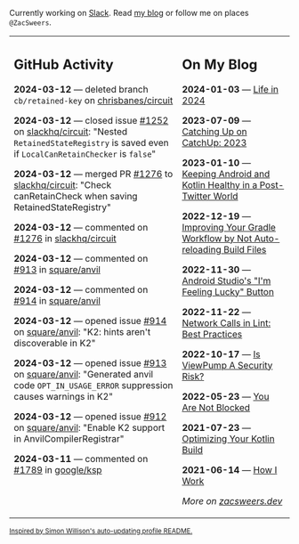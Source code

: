 Currently working on [Slack](https://slack.com/). Read [my blog](https://zacsweers.dev/) or follow me on places `@ZacSweers`.

<table><tr><td valign="top" width="60%">

## GitHub Activity
<!-- githubActivity starts -->
**2024-03-12** — deleted branch `cb/retained-key` on [chrisbanes/circuit](https://github.com/chrisbanes/circuit)

**2024-03-12** — closed issue [#1252](https://github.com/slackhq/circuit/issues/1252) on [slackhq/circuit](https://github.com/slackhq/circuit): "Nested `RetainedStateRegistry` is saved even if `LocalCanRetainChecker` is `false`"

**2024-03-12** — merged PR [#1276](https://github.com/slackhq/circuit/pull/1276) to [slackhq/circuit](https://github.com/slackhq/circuit): "Check canRetainCheck when saving RetainedStateRegistry"

**2024-03-12** — commented on [#1276](https://github.com/slackhq/circuit/pull/1276#issuecomment-1991788250) in [slackhq/circuit](https://github.com/slackhq/circuit)

**2024-03-12** — commented on [#913](https://github.com/square/anvil/issues/913#issuecomment-1990707799) in [square/anvil](https://github.com/square/anvil)

**2024-03-12** — commented on [#914](https://github.com/square/anvil/issues/914#issuecomment-1990707131) in [square/anvil](https://github.com/square/anvil)

**2024-03-12** — opened issue [#914](https://github.com/square/anvil/issues/914) on [square/anvil](https://github.com/square/anvil): "K2: hints aren't discoverable in K2"

**2024-03-12** — opened issue [#913](https://github.com/square/anvil/issues/913) on [square/anvil](https://github.com/square/anvil): "Generated anvil code `OPT_IN_USAGE_ERROR` suppression causes warnings in K2"

**2024-03-12** — opened issue [#912](https://github.com/square/anvil/issues/912) on [square/anvil](https://github.com/square/anvil): "Enable K2 support in AnvilCompilerRegistrar"

**2024-03-11** — commented on [#1789](https://github.com/google/ksp/issues/1789#issuecomment-1989513993) in [google/ksp](https://github.com/google/ksp)
<!-- githubActivity ends -->
</td><td valign="top" width="40%">

## On My Blog
<!-- blog starts -->
**2024-01-03** — [Life in 2024](https://www.zacsweers.dev/life-in-2024/)

**2023-07-09** — [Catching Up on CatchUp: 2023](https://www.zacsweers.dev/catching-up-on-catchup-2023/)

**2023-01-10** — [Keeping Android and Kotlin Healthy in a Post-Twitter World](https://www.zacsweers.dev/keeping-android-healthy/)

**2022-12-19** — [Improving Your Gradle Workflow by Not Auto-reloading Build Files](https://www.zacsweers.dev/improving-your-workflow-by-not-auto-reloading-build-files/)

**2022-11-30** — [Android Studio's "I'm Feeling Lucky" Button](https://www.zacsweers.dev/android-studios-im-feeling-lucky-button/)

**2022-11-22** — [Network Calls in Lint: Best Practices](https://www.zacsweers.dev/network-calls-in-lint-best-practices/)

**2022-10-17** — [Is ViewPump A Security Risk?](https://www.zacsweers.dev/is-viewpump-a-security-risk/)

**2022-05-23** — [You Are Not Blocked](https://www.zacsweers.dev/you-are-not-blocked/)

**2021-07-23** — [Optimizing Your Kotlin Build](https://www.zacsweers.dev/optimizing-your-kotlin-build/)

**2021-06-14** — [How I Work](https://www.zacsweers.dev/how-i-work/)
<!-- blog ends -->
_More on [zacsweers.dev](https://zacsweers.dev/)_
</td></tr></table>

<sub><a href="https://simonwillison.net/2020/Jul/10/self-updating-profile-readme/">Inspired by Simon Willison's auto-updating profile README.</a></sub>